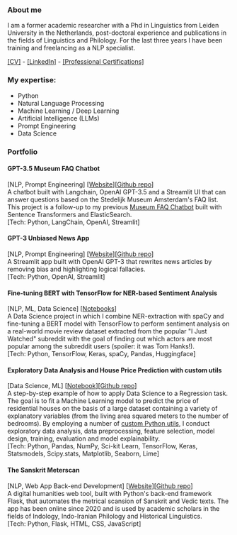 ### About me

I am a former academic researcher with a Phd in Linguistics from Leiden University in the Netherlands, post-doctoral experience and publications in the fields of Linguistics and Philology. For the last three years I have been training and freelancing as a NLP specialist.

[[CV]](https://github.com/umbertoselva/umbertoselva/raw/main/UmbertoSelvaCV.pdf) - [[LinkedIn]](https://www.linkedin.com/in/umberto-selva/) - [[Professional Certifications]](https://www.linkedin.com/in/umberto-selva/details/certifications/)

### My expertise:
* Python
* Natural Language Processing
* Machine Learning / Deep Learning
* Artificial Intelligence (LLMs)
* Prompt Engineering
* Data Science

### Portfolio
#### GPT-3.5 Museum FAQ Chatbot
[NLP, Prompt Engineering] [[Website](https://umbertoselva-gpt-3-5-museum-faq-chatbot-app-5lr1hr.streamlit.app)][[Github repo](https://github.com/umbertoselva/GPT-3.5-Museum-FAQ-Chatbot)] <br />
A chatbot built with Langchain, OpenAI GPT-3.5 and a Streamlit UI that can answer questions based on the Stedelijk Museum Amsterdam's FAQ list. This project is a follow-up to my previous [Museum FAQ Chatbot](https://github.com/umbertoselva/Museum-FAQ-Chatbot) built with Sentence Transformers and ElasticSearch. <br />
[Tech: Python, LangChain, OpenAI, Streamlit]

#### GPT-3 Unbiased News App
[NLP, Prompt Engineering] [[Website](https://umbertoselva-gpt-3-unbiased-news-app-app-u72c23.streamlit.app)][[Github repo](https://github.com/umbertoselva/GPT-3-Unbiased-News-App)] <br />
A Streamlit app built with OpenAI GPT-3 that rewrites news articles by removing bias and highlighting logical fallacies. <br />
[Tech: Python, OpenAI, Streamlit]

#### Fine-tuning BERT with TensorFlow for NER-based Sentiment Analysis
[NLP, ML, Data Science] [[Notebooks](https://github.com/umbertoselva/NER-based-Sentiment-Analysis)] <br />
A Data Science project in which I combine NER-extraction with spaCy and fine-tuning a BERT model with TensorFlow to perform sentiment analysis on a real-world movie review dataset extracted from the popular "I Just Watched" subreddit with the goal of finding out which actors are most popular among the subreddit users (spoiler: it was Tom Hanks!). <br />
[Tech: Python, TensorFlow, Keras, spaCy, Pandas, Huggingface]

#### Exploratory Data Analysis and House Price Prediction with custom utils
[Data Science, ML] [[Notebook](https://nbviewer.org/github/umbertoselva/House_Price_EDA_Regression/blob/main/House_Price_EDA_Regression.ipynb?flush_cache=true)][[Github repo](https://github.com/umbertoselva/House_Price_EDA_Regression)] <br />
A step-by-step example of how to apply Data Science to a Regression task. The goal is to fit a Machine Learning model to predict the price of residential houses on the basis of a large dataset containing a variety of explanatory variables (from the living area squared meters to the number of bedrooms). By employing a number of [custom Python utils](https://github.com/umbertoselva/House_Price_EDA_Regression/blob/main/ds_utils.py), I conduct exploratory data analysis, data preprocessing, feature selection, model design, training, evaluation and model explainability. <br />
[Tech: Python, Pandas, NumPy, Sci-kit Learn, TensorFlow, Keras, Statsmodels, Scipy.stats, Matplotlib, Seaborn, Lime]

#### The Sanskrit Meterscan
[NLP, Web App Back-end Development] [[Website](http://www.sanskritmeterscan.net/about)][[Github repo](https://github.com/umbertoselva/sanskritmeterscan)] <br />
A digital humanities web tool, built with Python's back-end framework Flask, that automates the metrical scansion of Sanskrit and Vedic texts. The app has been online since 2020 and is used by academic scholars in the fields of Indology, Indo-Iranian Philology and Historical Linguistics. <br />
[Tech: Python, Flask, HTML, CSS, JavaScript]
